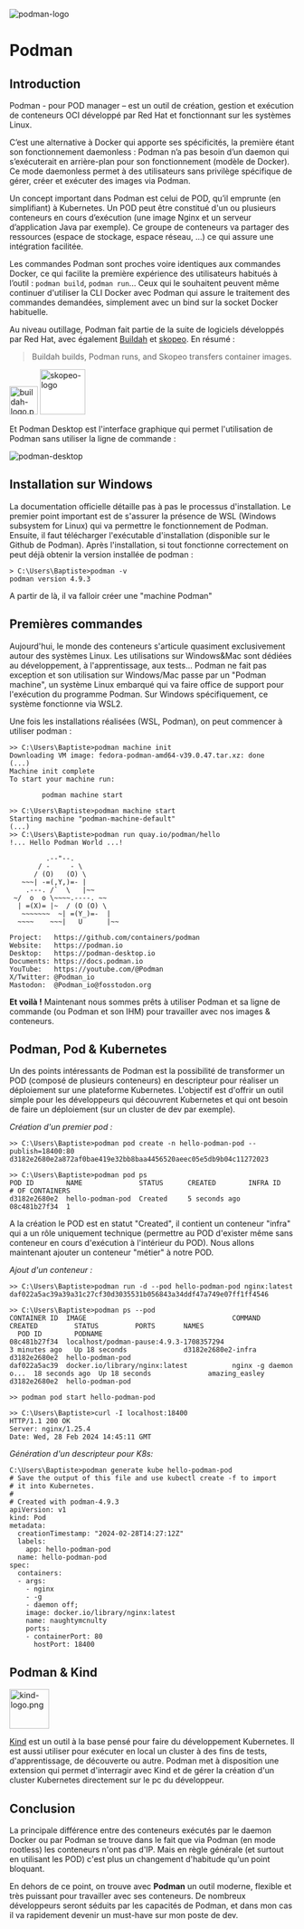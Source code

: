 ![podman-logo](podman-logo.png)

# Podman

## Introduction

Podman - pour POD manager – est un outil de création, gestion et exécution de conteneurs OCI
développé par Red Hat et fonctionnant sur les systèmes Linux.

C’est une alternative à Docker qui apporte ses spécificités, la première étant son
fonctionnement daemonless : Podman n’a pas besoin d’un daemon qui s’exécuterait en arrière-plan
pour son fonctionnement (modèle de Docker). Ce mode daemonless permet à des utilisateurs
sans privilège spécifique de gérer, créer et exécuter des images via Podman.

Un concept important dans Podman est celui de POD, qu’il emprunte (en simplifiant) à Kubernetes.
Un POD peut être constitué d'un ou plusieurs conteneurs en cours d’exécution (une image
Nginx et un serveur d’application Java par exemple). Ce groupe de conteneurs va partager des
ressources (espace de stockage, espace réseau, ...) ce qui assure une intégration facilitée.

Les commandes Podman sont proches voire identiques aux commandes Docker, ce qui facilite la
première expérience des utilisateurs habitués à l’outil : ```podman build```, ```podman run```...
Ceux qui le souhaitent peuvent même continuer d'utiliser la CLI Docker avec Podman qui assure le
traitement des commandes demandées, simplement avec un bind sur la socket Docker habituelle.

Au niveau outillage, Podman fait partie de la suite de logiciels développés par Red Hat, avec
également [Buildah](https://github.com/containers/buildah) et
[skopeo](https://github.com/containers/skopeo). En résumé :

> Buildah builds, Podman runs, and Skopeo transfers container images.

<img alt="buildah-logo.png" height="50" src="buildah-logo.png"/>

<img alt="skopeo-logo" height="80" src="skopeo-logo.svg" style="background-color:white;"/>

Et Podman Desktop est l'interface graphique qui permet l'utilisation de Podman sans utiliser la
ligne de commande :

![podman-desktop](podman-desktop.png)

## Installation sur Windows

La documentation officielle détaille pas à pas le processus d'installation. Le premier point
important est de s'assurer la présence de WSL (Windows subsystem for Linux) qui va permettre le
fonctionnement de Podman. Ensuite, il faut télécharger l'exécutable d'installation (disponible sur
le Github de Podman). Après l'installation, si tout fonctionne correctement on peut déjà obtenir
la version installée de podman :

```
> C:\Users\Baptiste>podman -v
podman version 4.9.3
```

A partir de là, il va falloir créer une "machine Podman"

## Premières commandes

Aujourd'hui, le monde des conteneurs s'articule quasiment exclusivement autour des systèmes Linux.
Les utilisations sur Windows&Mac sont dédiées au développement, à l'apprentissage, aux tests...
Podman ne fait pas exception et son utilisation sur Windows/Mac passe par un "Podman machine",
un système Linux embarqué qui va faire office de support pour l'exécution du programme Podman.
Sur Windows spécifiquement, ce système fonctionne via WSL2.

Une fois les installations réalisées (WSL, Podman), on peut commencer à utiliser podman :

```
>> C:\Users\Baptiste>podman machine init
Downloading VM image: fedora-podman-amd64-v39.0.47.tar.xz: done
(...)
Machine init complete
To start your machine run:

        podman machine start

>> C:\Users\Baptiste>podman machine start
Starting machine "podman-machine-default"
(...)
>> C:\Users\Baptiste>podman run quay.io/podman/hello
!... Hello Podman World ...!

         .--"--.
       / -     - \
      / (O)   (O) \
   ~~~| -=(,Y,)=- |
    .---. /`  \   |~~
 ~/  o  o \~~~~.----. ~~
  | =(X)= |~  / (O (O) \
   ~~~~~~~  ~| =(Y_)=-  |
  ~~~~    ~~~|   U      |~~

Project:   https://github.com/containers/podman
Website:   https://podman.io
Desktop:   https://podman-desktop.io
Documents: https://docs.podman.io
YouTube:   https://youtube.com/@Podman
X/Twitter: @Podman_io
Mastodon:  @Podman_io@fosstodon.org
```

**Et voilà !** Maintenant nous sommes prêts à utiliser Podman et sa ligne de commande
(ou Podman et son IHM) pour travailler avec nos images & conteneurs.

## Podman, Pod & Kubernetes

Un des points intéressants de Podman est la possibilité de transformer un POD (composé de
plusieurs conteneurs) en descripteur pour réaliser un déploiement sur une plateforme Kubernetes.
L'objectif est d'offrir un outil simple pour les développeurs qui découvrent Kubernetes
et qui ont besoin de faire un déploiement (sur un cluster de dev par exemple).

_Création d'un premier pod :_

```
>> C:\Users\Baptiste>podman pod create -n hello-podman-pod --publish=18400:80
d3182e2680e2a872af0bae419e32bb8baa4456520aeec05e5db9b04c11272023

>> C:\Users\Baptiste>podman pod ps
POD ID        NAME              STATUS      CREATED        INFRA ID      # OF CONTAINERS
d3182e2680e2  hello-podman-pod  Created     5 seconds ago  08c481b27f34  1
```

A la création le POD est en statut "Created", il contient un conteneur "infra" qui a un rôle uniquement
technique (permettre au POD d'exister même sans conteneur en cours d'exécution à l'intérieur du POD).
Nous allons maintenant ajouter un conteneur "métier" à notre POD.

_Ajout d'un conteneur :_

```
>> C:\Users\Baptiste>podman run -d --pod hello-podman-pod nginx:latest
daf022a5ac39a39a31c27cf30d3035531b056843a34ddf47a749e07ff1ff4546

>> C:\Users\Baptiste>podman ps --pod
CONTAINER ID  IMAGE                                    COMMAND               CREATED         STATUS         PORTS       NAMES
  POD ID        PODNAME
08c481b27f34  localhost/podman-pause:4.9.3-1708357294                        3 minutes ago   Up 18 seconds              d3182e2680e2-infra  d3182e2680e2  hello-podman-pod
daf022a5ac39  docker.io/library/nginx:latest           nginx -g daemon o...  18 seconds ago  Up 18 seconds              amazing_easley      d3182e2680e2  hello-podman-pod

>> podman pod start hello-podman-pod

>> C:\Users\Baptiste>curl -I localhost:18400
HTTP/1.1 200 OK
Server: nginx/1.25.4
Date: Wed, 28 Feb 2024 14:45:11 GMT
```

_Génération d'un descripteur pour K8s:_

```
C:\Users\Baptiste>podman generate kube hello-podman-pod
# Save the output of this file and use kubectl create -f to import
# it into Kubernetes.
#
# Created with podman-4.9.3
apiVersion: v1
kind: Pod
metadata:
  creationTimestamp: "2024-02-28T14:27:12Z"
  labels:
    app: hello-podman-pod
  name: hello-podman-pod
spec:
  containers:
  - args:
    - nginx
    - -g
    - daemon off;
    image: docker.io/library/nginx:latest
    name: naughtymcnulty
    ports:
    - containerPort: 80
      hostPort: 18400
```

## Podman & Kind

<img alt="kind-logo.png" height="70" src="kind-logo.png"/>

[Kind](https://kind.sigs.k8s.io/) est un outil à la base pensé pour faire du développement Kubernetes. Il est aussi
utiliser pour exécuter en local un cluster à des fins de tests, d'apprentissage, de découverte ou autre.
Podman met à disposition une extension qui permet d'interragir avec Kind et de gérer la création d'un cluster
Kubernetes directement sur le pc du développeur.


## Conclusion

La principale différence entre des conteneurs exécutés par le daemon Docker ou par Podman se
trouve dans le fait que via Podman (en mode rootless) les conteneurs n'ont pas d'IP. Mais en règle
générale (et surtout en utilisant les POD) c'est plus un changement d'habitude qu'un point bloquant.

En dehors de ce point, on trouve avec **Podman** un outil moderne, flexible et très puissant pour
travailler avec ses conteneurs. De nombreux développeurs seront séduits par les capacités de Podman,
et dans mon cas il va rapidement devenir un must-have sur mon poste de dev.

